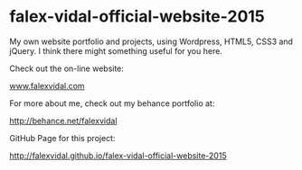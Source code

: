 # falex-vidal-official-website-2015
My own website portfolio and projects, using Wordpress, HTML5, CSS3 and jQuery. I think there might something useful for you here.

Check out the on-line website:

www.falexvidal.com

For more about me, check out my behance portfolio at:

http://behance.net/falexvidal

GitHub Page for this project:

http://falexvidal.github.io/falex-vidal-official-website-2015
